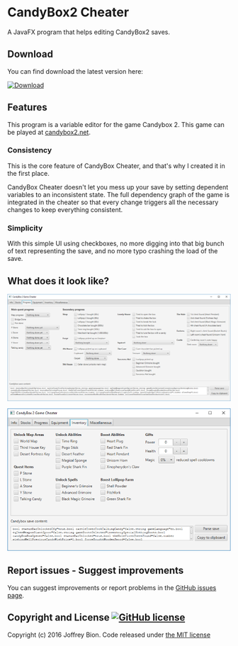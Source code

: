 # CandyBox2 Cheater

A JavaFX program that helps editing CandyBox2 saves.

## Download

You can find download the latest version here:

[![Download](https://api.bintray.com/packages/joffrey-bion/applications/candybox-cheater/images/download.svg) ](https://bintray.com/joffrey-bion/applications/candybox-cheater/_latestVersion)

## Features

This program is a variable editor for the game Candybox 2. This game can be played at [candybox2.net](http://candybox2.net/).

### Consistency

This is the core feature of CandyBox Cheater, and that's why I created it in the first place.

CandyBox Cheater doesn't let you mess up your save by setting dependent variables to an inconsistent state. The full dependency graph of the game is integrated in the cheater so that every change triggers all the necessary changes to keep everything consistent.

### Simplicity

With this simple UI using checkboxes, no more digging into that big bunch of text representing the save, and no more typo crashing the load of the save.

## What does it look like?

![Progress tab](https://raw.githubusercontent.com/joffrey-bion/candybox-cheater/master/doc/screenshots/progress-tab.png)

![Inventory tab](https://raw.githubusercontent.com/joffrey-bion/candybox-cheater/master/doc/screenshots/inventory-tab.png)

## Report issues - Suggest improvements

You can suggest improvements or report problems in the
[GitHub issues page](https://github.com/joffrey-bion/candybox-cheater/issues).

## Copyright and License [![GitHub license](https://img.shields.io/badge/license-MIT-blue.svg)](https://github.com/joffrey-bion/candybox-cheater/blob/master/LICENSE)

Copyright (c) 2016 Joffrey Bion. Code released under
[the MIT license](https://github.com/joffrey-bion/candybox-cheater/blob/master/LICENSE)
